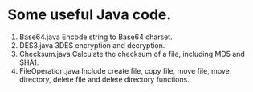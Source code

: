 Some useful Java code.  
=======
1. Base64.java Encode string to Base64 charset.  
2. DES3.java 3DES encryption and decryption.  
3. Checksum.java Calculate the checksum of a file, including MD5 and SHA1.
4. FileOperation.java Include create file, copy file, move file, move directory, delete file and delete directory functions.
